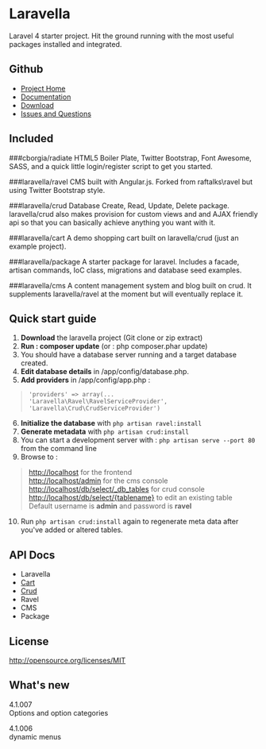 Laravella 
==========

Laravel 4 starter project.  Hit the ground running with the most useful packages installed and integrated.

Github
-------------------
+ [Project Home](https://github.com/laravella/laravella)
+ [Documentation](http://laravella.github.io/docs/)
+ [Download](https://github.com/laravella/laravella/archive/master.zip) 
+ [Issues and Questions](https://github.com/laravella/laravella/issues)

Included
-------------------
###cborgia/radiate
HTML5 Boiler Plate, Twitter Bootstrap, Font Awesome, SASS, and a quick little login/register script to get you started.

###laravella/ravel
CMS built with Angular.js. Forked from raftalks\ravel but using Twitter Bootstrap style.

###laravella/crud
Database Create, Read, Update, Delete package.  laravella/crud also makes provision for custom views and and AJAX friendly api so that you can basically achieve anything you want with it.

###laravella/cart
A demo shopping cart built on laravella/crud (just an example project).

###laravella/package
A starter package for laravel. Includes a facade, artisan commands, IoC class, migrations and database seed examples.

###laravella/cms
A content management system and blog built on crud.  It supplements laravella/ravel at the moment but will eventually replace it.

Quick start guide
-------------------
1. **Download** the laravella project (Git clone or zip extract)
2. **Run : composer update** (or : php composer.phar update)
3. You should have a database server running and a target database created.
4. **Edit database details** in /app/config/database.php.
5. **Add providers** in /app/config/app.php : 
> `'providers' => array(...` <br />
> `'Laravella\Ravel\RavelServiceProvider',` <br />
> `'Laravella\Crud\CrudServiceProvider')`
6. **Initialize the database** with `php artisan ravel:install`
7. **Generate metadata** with `php artisan crud:install`
8. You can start a development server with : `php artisan serve --port 80` from the command line
9. Browse to :
> <http://localhost> for the frontend <br />
> <http://localhost/admin> for the cms console <br />
> <http://localhost/db/select/_db_tables> for crud console  <br />
> <http://localhost/db/select/{tablename}> to edit an existing table  <br />
> Default username is **admin** and password is **ravel**
10. Run `php artisan crud:install` again to regenerate meta data after you've added or altered tables.

API Docs
-------------------
+ Laravella
+ [Cart](apidocs/cart/index.html)
+ [Crud](apidocs/crud/index.html)
+ Ravel
+ CMS
+ Package

License
-------------------
http://opensource.org/licenses/MIT

What's new
-------------------
4.1.007 <br />
Options and option categories

4.1.006 <br />
dynamic menus